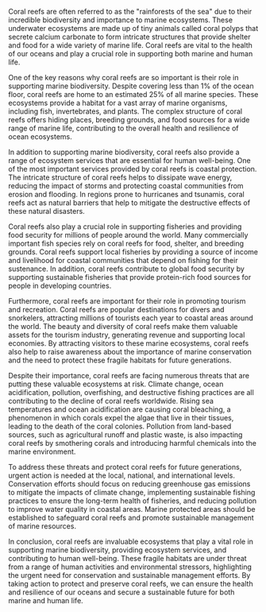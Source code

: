 Coral reefs are often referred to as the "rainforests of the sea" due to their incredible biodiversity and importance to marine ecosystems. These underwater ecosystems are made up of tiny animals called coral polyps that secrete calcium carbonate to form intricate structures that provide shelter and food for a wide variety of marine life. Coral reefs are vital to the health of our oceans and play a crucial role in supporting both marine and human life.

One of the key reasons why coral reefs are so important is their role in supporting marine biodiversity. Despite covering less than 1% of the ocean floor, coral reefs are home to an estimated 25% of all marine species. These ecosystems provide a habitat for a vast array of marine organisms, including fish, invertebrates, and plants. The complex structure of coral reefs offers hiding places, breeding grounds, and food sources for a wide range of marine life, contributing to the overall health and resilience of ocean ecosystems.

In addition to supporting marine biodiversity, coral reefs also provide a range of ecosystem services that are essential for human well-being. One of the most important services provided by coral reefs is coastal protection. The intricate structure of coral reefs helps to dissipate wave energy, reducing the impact of storms and protecting coastal communities from erosion and flooding. In regions prone to hurricanes and tsunamis, coral reefs act as natural barriers that help to mitigate the destructive effects of these natural disasters.

Coral reefs also play a crucial role in supporting fisheries and providing food security for millions of people around the world. Many commercially important fish species rely on coral reefs for food, shelter, and breeding grounds. Coral reefs support local fisheries by providing a source of income and livelihood for coastal communities that depend on fishing for their sustenance. In addition, coral reefs contribute to global food security by supporting sustainable fisheries that provide protein-rich food sources for people in developing countries.

Furthermore, coral reefs are important for their role in promoting tourism and recreation. Coral reefs are popular destinations for divers and snorkelers, attracting millions of tourists each year to coastal areas around the world. The beauty and diversity of coral reefs make them valuable assets for the tourism industry, generating revenue and supporting local economies. By attracting visitors to these marine ecosystems, coral reefs also help to raise awareness about the importance of marine conservation and the need to protect these fragile habitats for future generations.

Despite their importance, coral reefs are facing numerous threats that are putting these valuable ecosystems at risk. Climate change, ocean acidification, pollution, overfishing, and destructive fishing practices are all contributing to the decline of coral reefs worldwide. Rising sea temperatures and ocean acidification are causing coral bleaching, a phenomenon in which corals expel the algae that live in their tissues, leading to the death of the coral colonies. Pollution from land-based sources, such as agricultural runoff and plastic waste, is also impacting coral reefs by smothering corals and introducing harmful chemicals into the marine environment.

To address these threats and protect coral reefs for future generations, urgent action is needed at the local, national, and international levels. Conservation efforts should focus on reducing greenhouse gas emissions to mitigate the impacts of climate change, implementing sustainable fishing practices to ensure the long-term health of fisheries, and reducing pollution to improve water quality in coastal areas. Marine protected areas should be established to safeguard coral reefs and promote sustainable management of marine resources.

In conclusion, coral reefs are invaluable ecosystems that play a vital role in supporting marine biodiversity, providing ecosystem services, and contributing to human well-being. These fragile habitats are under threat from a range of human activities and environmental stressors, highlighting the urgent need for conservation and sustainable management efforts. By taking action to protect and preserve coral reefs, we can ensure the health and resilience of our oceans and secure a sustainable future for both marine and human life.